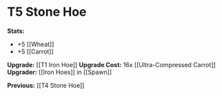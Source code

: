 # T5 Stone Hoe

**Stats:**
+ +5 [[Wheat]]
+ +5 [[Carrot]]

**Upgrade:** [[T1 Iron Hoe]]
**Upgrade Cost:** 16x [[Ultra-Compressed Carrot]]
**Upgrader:** [[Iron Hoes]] in [[Spawn]]

**Previous:** [[T4 Stone Hoe]]